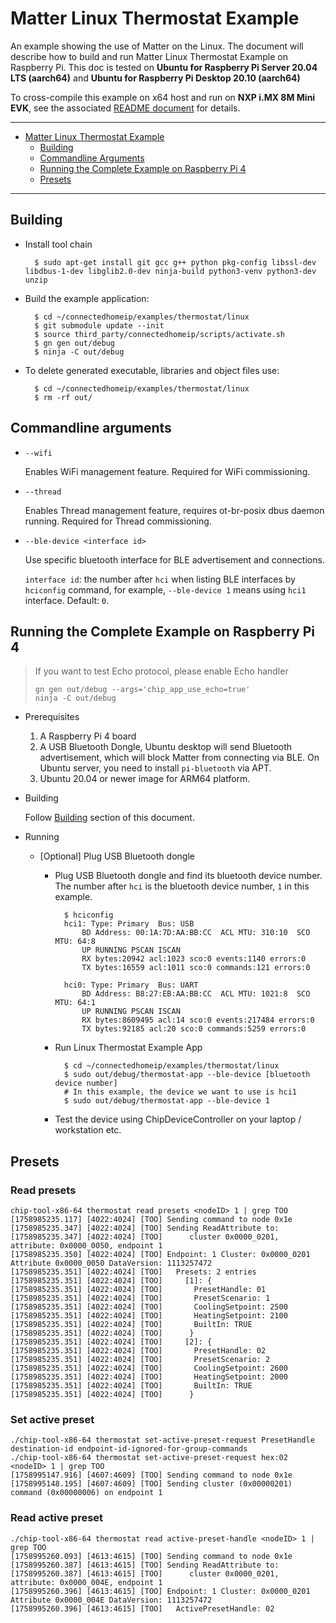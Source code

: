 # Matter Linux Thermostat Example

An example showing the use of Matter on the Linux. The document will describe
how to build and run Matter Linux Thermostat Example on Raspberry Pi. This doc
is tested on **Ubuntu for Raspberry Pi Server 20.04 LTS (aarch64)** and **Ubuntu
for Raspberry Pi Desktop 20.10 (aarch64)**

To cross-compile this example on x64 host and run on **NXP i.MX 8M Mini**
**EVK**, see the associated
[README document](../../../docs/guides/nxp/nxp_imx8m_linux_examples.md) for
details.

<hr>

-   [Matter Linux Thermostat Example](#matter-linux-thermostat-example)
    -   [Building](#building)
    -   [Commandline Arguments](#commandline-arguments)
    -   [Running the Complete Example on Raspberry Pi 4](#running-the-complete-example-on-raspberry-pi-4)
    -   [Presets](#presets)

<hr>

## Building

-   Install tool chain

          $ sudo apt-get install git gcc g++ python pkg-config libssl-dev libdbus-1-dev libglib2.0-dev ninja-build python3-venv python3-dev unzip

-   Build the example application:

          $ cd ~/connectedhomeip/examples/thermostat/linux
          $ git submodule update --init
          $ source third_party/connectedhomeip/scripts/activate.sh
          $ gn gen out/debug
          $ ninja -C out/debug

-   To delete generated executable, libraries and object files use:

          $ cd ~/connectedhomeip/examples/thermostat/linux
          $ rm -rf out/

## Commandline arguments

-   `--wifi`

    Enables WiFi management feature. Required for WiFi commissioning.

-   `--thread`

    Enables Thread management feature, requires ot-br-posix dbus daemon running.
    Required for Thread commissioning.

-   `--ble-device <interface id>`

    Use specific bluetooth interface for BLE advertisement and connections.

    `interface id`: the number after `hci` when listing BLE interfaces by
    `hciconfig` command, for example, `--ble-device 1` means using `hci1`
    interface. Default: `0`.

## Running the Complete Example on Raspberry Pi 4

> If you want to test Echo protocol, please enable Echo handler
>
>     gn gen out/debug --args='chip_app_use_echo=true'
>     ninja -C out/debug

-   Prerequisites

    1. A Raspberry Pi 4 board
    2. A USB Bluetooth Dongle, Ubuntu desktop will send Bluetooth advertisement,
       which will block Matter from connecting via BLE. On Ubuntu server, you
       need to install `pi-bluetooth` via APT.
    3. Ubuntu 20.04 or newer image for ARM64 platform.

-   Building

    Follow [Building](#building) section of this document.

-   Running

    -   [Optional] Plug USB Bluetooth dongle

        -   Plug USB Bluetooth dongle and find its bluetooth device number. The
            number after `hci` is the bluetooth device number, `1` in this
            example.

                  $ hciconfig
                  hci1:	Type: Primary  Bus: USB
                      BD Address: 00:1A:7D:AA:BB:CC  ACL MTU: 310:10  SCO MTU: 64:8
                      UP RUNNING PSCAN ISCAN
                      RX bytes:20942 acl:1023 sco:0 events:1140 errors:0
                      TX bytes:16559 acl:1011 sco:0 commands:121 errors:0

                  hci0:	Type: Primary  Bus: UART
                      BD Address: B8:27:EB:AA:BB:CC  ACL MTU: 1021:8  SCO MTU: 64:1
                      UP RUNNING PSCAN ISCAN
                      RX bytes:8609495 acl:14 sco:0 events:217484 errors:0
                      TX bytes:92185 acl:20 sco:0 commands:5259 errors:0

        -   Run Linux Thermostat Example App

                  $ cd ~/connectedhomeip/examples/thermostat/linux
                  $ sudo out/debug/thermostat-app --ble-device [bluetooth device number]
                  # In this example, the device we want to use is hci1
                  $ sudo out/debug/thermostat-app --ble-device 1

        -   Test the device using ChipDeviceController on your laptop /
            workstation etc.

## Presets

### Read presets

```shell
chip-tool-x86-64 thermostat read presets <nodeID> 1 | grep TOO
[1758985235.117] [4022:4024] [TOO] Sending command to node 0x1e
[1758985235.347] [4022:4024] [TOO] Sending ReadAttribute to:
[1758985235.347] [4022:4024] [TOO]      cluster 0x0000_0201, attribute: 0x0000_0050, endpoint 1
[1758985235.350] [4022:4024] [TOO] Endpoint: 1 Cluster: 0x0000_0201 Attribute 0x0000_0050 DataVersion: 1113257472
[1758985235.351] [4022:4024] [TOO]   Presets: 2 entries
[1758985235.351] [4022:4024] [TOO]     [1]: {
[1758985235.351] [4022:4024] [TOO]       PresetHandle: 01
[1758985235.351] [4022:4024] [TOO]       PresetScenario: 1
[1758985235.351] [4022:4024] [TOO]       CoolingSetpoint: 2500
[1758985235.351] [4022:4024] [TOO]       HeatingSetpoint: 2100
[1758985235.351] [4022:4024] [TOO]       BuiltIn: TRUE
[1758985235.351] [4022:4024] [TOO]      }
[1758985235.351] [4022:4024] [TOO]     [2]: {
[1758985235.351] [4022:4024] [TOO]       PresetHandle: 02
[1758985235.351] [4022:4024] [TOO]       PresetScenario: 2
[1758985235.351] [4022:4024] [TOO]       CoolingSetpoint: 2600
[1758985235.351] [4022:4024] [TOO]       HeatingSetpoint: 2000
[1758985235.351] [4022:4024] [TOO]       BuiltIn: TRUE
[1758985235.351] [4022:4024] [TOO]      }
```

### Set active preset

```shell
./chip-tool-x86-64 thermostat set-active-preset-request PresetHandle destination-id endpoint-id-ignored-for-group-commands
./chip-tool-x86-64 thermostat set-active-preset-request hex:02 <nodeID> 1 | grep TOO
[1758995147.916] [4607:4609] [TOO] Sending command to node 0x1e
[1758995148.195] [4607:4609] [TOO] Sending cluster (0x00000201) command (0x00000006) on endpoint 1
```

### Read active preset

```shell
./chip-tool-x86-64 thermostat read active-preset-handle <nodeID> 1 | grep TOO
[1758995260.093] [4613:4615] [TOO] Sending command to node 0x1e
[1758995260.387] [4613:4615] [TOO] Sending ReadAttribute to:
[1758995260.387] [4613:4615] [TOO]      cluster 0x0000_0201, attribute: 0x0000_004E, endpoint 1
[1758995260.396] [4613:4615] [TOO] Endpoint: 1 Cluster: 0x0000_0201 Attribute 0x0000_004E DataVersion: 1113257472
[1758995260.396] [4613:4615] [TOO]   ActivePresetHandle: 02
```
